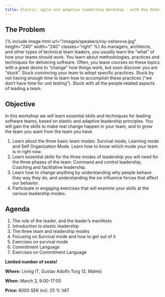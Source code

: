 ```yaml
---
title: Elastic, agile and adaptive leadership Workshop - with Roy Osherove
---
```



## The Problem
{% include image.html
  url="/images/speakers/roy-osherove.jpg"
  height="240"
  width="240"
  classes="right"
%}
As managers, architects, and other types of technical team leaders, you usually learn the “what” of how your teams should work. You learn about methodologies, practices and techniques for delivering software.
Often,  you leave courses on these topics with a great desire to “change” how things work, but soon discover you are “stuck”. Stuck convincing your team to adopt specific practices. Stuck by not having enough time to learn how to accomplish these practices (“we don’t have time for unit testing”). Stuck with all the people related aspects of leading a team.

## Objective
In this workshop we will learn essential skills and techniques for leading software teams, based on elastic and adaptive leadership principles. You will gain the skills to make real change happen in your team, and to grow the team you want from the team you have.

1. Learn about the three basic team modes: Survival mode, Learning mode and Self Organization Mode. Learn how to know which mode your team is in right now.
2. Learn essential skills for the three modes of leadership you will need for the three phases of the team: Command and control leadership, Coaching and facilitative leadership.
3. Learn how to change anything by understanding why people behave they way they do, and understanding the six influence forces that affect our behavior.
4. Participate in engaging exercises that will examine your skills at the various leadership modes.

## Agenda
1. The role of the leader, and the leader’s manifesto
2. Introduction to elastic leadership
3. The three team and leadership modes
4. Focusing on Survival mode and how to get out of it
5. Exercises on survival mode
6. Commitment Language
7. Exercises on Commitment Language

**Limited number of seats!**

**Where:** Living IT, Gustav Adolfs Torg 12, Malmö

**When:** March 3, 9:00-17:00

**Price:** 8000 SEK incl. 25 % VAT
